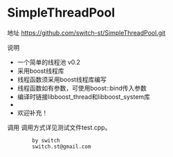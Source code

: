 SimpleThreadPool
================

地址
https://github.com/switch-st/SimpleThreadPool.git

说明
 * 一个简单的线程池 v0.2
 * 采用boost线程库
 * 线程函数须采用boost线程库编写
 * 线程函数如有参数，可使用boost::bind传入参数
 * 编译时链接libboost_thread和libboost_system库
 * 
 * 欢迎补充！

调用
	调用方式详见测试文件test.cpp。

			by switch
			switch.st@gmail.com

